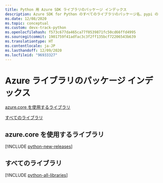 ```yaml
---
title: Python 用 Azure SDK ライブラリのパッケージ インデックス
description: Azure SDK for Python のすべてのライブラリのパッケージ名、pypi のリンク、ドキュメントのリンク、ソース コードのリンクの一覧。
ms.date: 12/08/2020
ms.topic: conceptual
ms.custom: devx-track-python
ms.openlocfilehash: f573c677da465ca77f0539871fc50cd66ffd4995
ms.sourcegitcommit: 1901759f41adfac3c3f2ff135bcf72206543b639
ms.translationtype: HT
ms.contentlocale: ja-JP
ms.lasthandoff: 12/09/2020
ms.locfileid: "96933327"
---
```

# <a name="azure-libraries-package-index"></a>Azure ライブラリのパッケージ インデックス

[azure.core を使用するライブラリ](#libraries-using-azurecore)

[すべてのライブラリ](#all-libraries)

## <a name="libraries-using-azurecore"></a>azure.core を使用するライブラリ

[!INCLUDE [python-new-releases](../includes/python-new.md)]

## <a name="all-libraries"></a>すべてのライブラリ

[!INCLUDE [python-all-libraries](../includes/python-all.md)]
